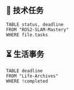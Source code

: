 
## 🧩 技术任务
```dataview
TABLE status, deadline
FROM "ROS2-SLAM-Mastery"
WHERE file.tasks
```

## ⏳ 生活事务
```dataview
TABLE deadline
FROM "Life-Archives"
WHERE !completed
```
